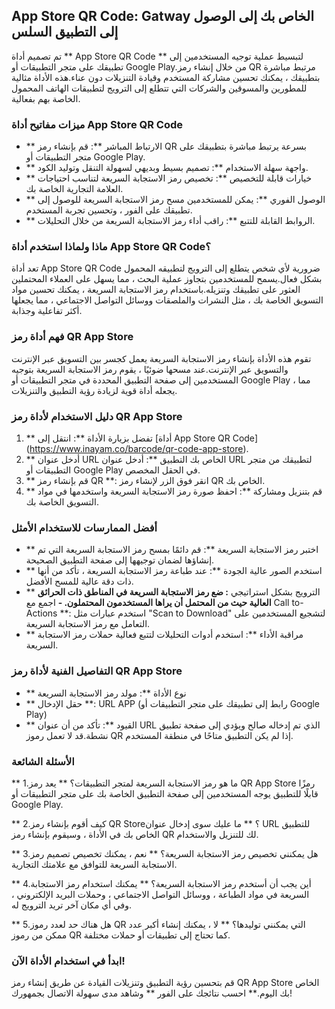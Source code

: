 ## App Store QR Code: Gatway الخاص بك إلى الوصول إلى التطبيق السلس

تم تصميم أداة ** App Store QR Code ** لتبسيط عملية توجيه المستخدمين إلى تطبيقك على متجر التطبيقات أو Google Play.من خلال إنشاء رمز QR مرتبط مباشرة بتطبيقك ، يمكنك تحسين مشاركة المستخدم وقيادة التنزيلات دون عناء.هذه الأداة مثالية للمطورين والمسوقين والشركات التي تتطلع إلى الترويج لتطبيقات الهاتف المحمول الخاصة بهم بفعالية.

### ميزات مفاتيح أداة App Store QR Code

- ** الارتباط المباشر **: قم بإنشاء رمز QR بسرعة يرتبط مباشرة بتطبيقك على متجر التطبيقات أو Google Play.
- ** واجهة سهلة الاستخدام **: تصميم بسيط وبديهي لسهولة التنقل وتوليد الكود.
- ** خيارات قابلة للتخصيص **: تخصيص رمز الاستجابة السريعة لتناسب احتياجات العلامة التجارية الخاصة بك.
- ** الوصول الفوري **: يمكن للمستخدمين مسح رمز الاستجابة السريعة للوصول إلى تطبيقك على الفور ، وتحسين تجربة المستخدم.
- ** الروابط القابلة للتتبع **: راقب أداء رمز الاستجابة السريعة من خلال التحليلات.

### ماذا ولماذا استخدم أداة App Store QR Code؟

تعد أداة App Store QR Code ضرورية لأي شخص يتطلع إلى الترويج لتطبيقه المحمول بشكل فعال.يسمح للمستخدمين بتجاوز عملية البحث ، مما يسهل على العملاء المحتملين العثور على تطبيقك وتنزيله.باستخدام رمز الاستجابة السريعة ، يمكنك تحسين مواد التسويق الخاصة بك ، مثل النشرات والملصقات ووسائل التواصل الاجتماعي ، مما يجعلها أكثر تفاعلية وجذابة.

### فهم أداة رمز QR App Store

تقوم هذه الأداة بإنشاء رمز الاستجابة السريعة يعمل كجسر بين التسويق عبر الإنترنت والتسويق عبر الإنترنت.عند مسحها ضوئيًا ، يقوم رمز الاستجابة السريعة بتوجيه المستخدمين إلى صفحة التطبيق المحددة في متجر التطبيقات أو Google Play ، مما يجعله أداة قوية لزيادة رؤية التطبيق والتنزيلات.

### دليل الاستخدام لأداة رمز QR App Store

1. ** تفضل بزيارة الأداة **: انتقل إلى [أداة App Store QR Code] (https://www.inayam.co/barcode/qr-code-app-store).
2. ** أدخل عنوان URL الخاص بك التطبيق **: أدخل عنوان URL لتطبيقك من متجر التطبيقات أو Google Play في الحقل المخصص.
3. ** قم بإنشاء رمز QR **: انقر فوق الزر لإنشاء رمز QR الخاص بك.
4. ** قم بتنزيل ومشاركة **: احفظ صورة رمز الاستجابة السريعة واستخدمها في مواد التسويق الخاصة بك.

### أفضل الممارسات للاستخدام الأمثل

- ** اختبر رمز الاستجابة السريعة **: قم دائمًا بمسح رمز الاستجابة السريعة التي تم إنشاؤها لضمان توجيهها إلى صفحة التطبيق الصحيحة.
- ** استخدم الصور عالية الجودة **: عند طباعة رمز الاستجابة السريعة ، تأكد من أنها ذات دقة عالية للمسح الأفضل.
- ** الترويج بشكل استراتيجي **: ضع رمز الاستجابة السريعة في المناطق ذات الحرائق العالية حيث من المحتمل أن يراها المستخدمون المحتملون.
-** اجمع مع Call to-Actions **: استخدم عبارات مثل "Scan to Download" لتشجيع المستخدمين على التعامل مع رمز الاستجابة السريعة.
- ** مراقبة الأداء **: استخدم أدوات التحليلات لتتبع فعالية حملات رمز الاستجابة السريعة.

### التفاصيل الفنية لأداة رمز QR App Store

- ** نوع الأداة **: مولد رمز الاستجابة السريعة
- ** حقل الإدخال **: URL APP (رابط إلى تطبيقك على متجر التطبيقات أو Google Play)
- ** القيود **: تأكد من أن عنوان URL الذي تم إدخاله صالح ويؤدي إلى صفحة تطبيق نشطة.قد لا تعمل رموز QR إذا لم يكن التطبيق متاحًا في منطقة المستخدم.

### الأسئلة الشائعة

** 1.ما هو رمز الاستجابة السريعة لمتجر التطبيقات؟ **
يعد رمز QR App Store رمزًا قابلًا للتطبيق يوجه المستخدمين إلى صفحة التطبيق الخاصة بك على متجر التطبيقات أو Google Play.

** 2.كيف أقوم بإنشاء رمز QR Store؟ **
ما عليك سوى إدخال عنوان URL للتطبيق الخاص بك في الأداة ، وسيقوم بإنشاء رمز QR لك للتنزيل والاستخدام.

** 3.هل يمكنني تخصيص رمز الاستجابة السريعة؟ **
نعم ، يمكنك تخصيص تصميم رمز الاستجابة السريعة للتوافق مع علامتك التجارية.

** 4.أين يجب أن أستخدم رمز الاستجابة السريعة؟ **
يمكنك استخدام رمز الاستجابة السريعة في مواد الطباعة ، ووسائل التواصل الاجتماعي ، وحملات البريد الإلكتروني ، وفي أي مكان آخر تريد الترويج له.

** 5.هل هناك حد لعدد رموز QR التي يمكنني توليدها؟ **
لا ، يمكنك إنشاء أكبر عدد ممكن من رموز QR كما تحتاج إلى تطبيقات أو حملات مختلفة.

### ابدأ في استخدام الأداة الآن!

قم بتحسين رؤية التطبيق وتنزيلات القيادة عن طريق إنشاء رمز QR App Store الخاص بك اليوم.** احسب نتائجك على الفور ** وشاهد مدى سهولة الاتصال بجمهورك!